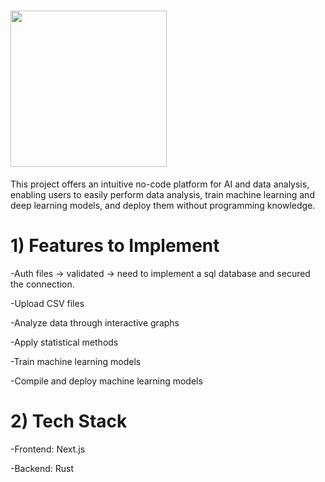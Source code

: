 # <img src="https://github.com/user-attachments/assets/9daa99e6-a400-4032-864a-d76c6548681e" width="250"  align="center" />

This project offers an intuitive no-code platform for AI and data analysis, enabling users to easily perform data analysis, train machine learning and deep learning models, and deploy them without programming knowledge.


# 1) Features to Implement

-Auth files -> validated -> need to implement a sql database and secured the connection.

-Upload CSV files

-Analyze data through interactive graphs

-Apply statistical methods

-Train machine learning models

-Compile and deploy machine learning models



# 2) Tech Stack

-Frontend: Next.js

-Backend: Rust


